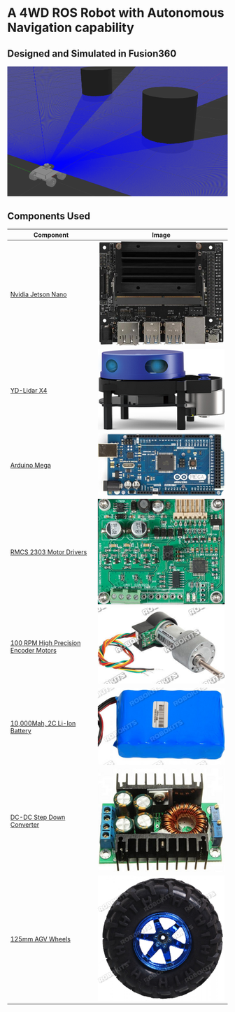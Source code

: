 # A 4WD ROS Robot with Autonomous Navigation capability

## Designed and Simulated in Fusion360 

[![GAZEBO SIMULATION](data/video.png)](https://www.youtube.com/watch?v=yLzaqpGkmrI)








## Components Used

| Component     | Image           |
| ------------- |:-------------:|
| [Nvidia Jetson Nano](https://www.tannatechbiz.com/nvidia-jetson-nano-developer-kit-b01.html) |![Jetson nano](data/jetson.png)| 
| [YD-Lidar X4](https://www.amazon.in/SmartFly-info-LIDAR-053-YDLIDAR-X4/dp/B07DBYHJVQ/ref=sr_1_1?dchild=1&keywords=ydlidar&qid=1625070853&sr=8-1)|![lidar](data/lidar.png)  | 
|[Arduino Mega](https://robu.in/product/arduino-mega-2560-board-with-compatible-usb-cable/)| ![mega](data/mega.png)| 
| [RMCS 2303 Motor Drivers](https://robokits.co.in/motor-drives-drivers/encoder-dc-servo/rhino-dc-servo-driver-10v-30v-50w-5a-compatible-with-modbus-uart-ascii-for-encoder-dc-servo-motor)| ![driver](data/motordriver.png)
| [100 RPM High Precision Encoder Motors](https://robokits.co.in/motors/encoder-dc-servo/high-torque-high-precision-motor/high-torque-high-precision-encoder-dc-geared-motor-12v-100rpm)|![motor](data/motors.png)
|[10,000Mah, 2C Li-Ion Battery](https://robokits.co.in/batteries-chargers/skycell-li-ion-battery/11.1vli-ion-batteries-9.6-12.6v/li-ion-11.1v-10000mah-2c-with-inbuilt-charger-protection) |![battery](data/battery.png)
|[DC-DC Step Down Converter](https://robu.in/product/10a-dc-dc-step-down-adjustable-constant-voltage-module/) |![buck](data/buck.png)
|[125mm AGV Wheels](https://robokits.co.in/robot-wheels/rubber-tracked-wheels/robot-wheel-125mm-diameter-60mm-width-for-atv) | ![wheel](data/wheels.png)

